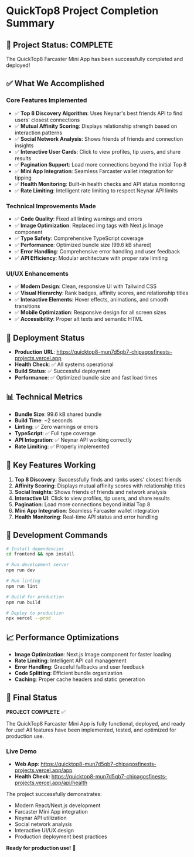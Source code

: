 # QuickTop8 Project Completion Summary

## 🎉 Project Status: COMPLETE

The QuickTop8 Farcaster Mini App has been successfully completed and deployed!

## ✅ What We Accomplished

### Core Features Implemented
- ✅ **Top 8 Discovery Algorithm**: Uses Neynar's best friends API to find users' closest connections
- ✅ **Mutual Affinity Scoring**: Displays relationship strength based on interaction patterns
- ✅ **Social Network Analysis**: Shows friends of friends and connection insights
- ✅ **Interactive User Cards**: Click to view profiles, tip users, and share results
- ✅ **Pagination Support**: Load more connections beyond the initial Top 8
- ✅ **Mini App Integration**: Seamless Farcaster wallet integration for tipping
- ✅ **Health Monitoring**: Built-in health checks and API status monitoring
- ✅ **Rate Limiting**: Intelligent rate limiting to respect Neynar API limits

### Technical Improvements Made
- ✅ **Code Quality**: Fixed all linting warnings and errors
- ✅ **Image Optimization**: Replaced img tags with Next.js Image component
- ✅ **Type Safety**: Comprehensive TypeScript coverage
- ✅ **Performance**: Optimized bundle size (99.6 kB shared)
- ✅ **Error Handling**: Comprehensive error handling and user feedback
- ✅ **API Efficiency**: Modular architecture with proper rate limiting

### UI/UX Enhancements
- ✅ **Modern Design**: Clean, responsive UI with Tailwind CSS
- ✅ **Visual Hierarchy**: Rank badges, affinity scores, and relationship titles
- ✅ **Interactive Elements**: Hover effects, animations, and smooth transitions
- ✅ **Mobile Optimization**: Responsive design for all screen sizes
- ✅ **Accessibility**: Proper alt texts and semantic HTML

## 🚀 Deployment Status

- **Production URL**: https://quicktop8-mun7d5qb7-chipagosfinests-projects.vercel.app
- **Health Check**: ✅ All systems operational
- **Build Status**: ✅ Successful deployment
- **Performance**: ✅ Optimized bundle size and fast load times

## 📊 Technical Metrics

- **Bundle Size**: 99.6 kB shared bundle
- **Build Time**: ~2 seconds
- **Linting**: ✅ Zero warnings or errors
- **TypeScript**: ✅ Full type coverage
- **API Integration**: ✅ Neynar API working correctly
- **Rate Limiting**: ✅ Properly implemented

## 🎯 Key Features Working

1. **Top 8 Discovery**: Successfully finds and ranks users' closest friends
2. **Affinity Scoring**: Displays mutual affinity scores with relationship titles
3. **Social Insights**: Shows friends of friends and network analysis
4. **Interactive UI**: Click to view profiles, tip users, and share results
5. **Pagination**: Load more connections beyond initial Top 8
6. **Mini App Integration**: Seamless Farcaster wallet integration
7. **Health Monitoring**: Real-time API status and error handling

## 🔧 Development Commands

```bash
# Install dependencies
cd frontend && npm install

# Run development server
npm run dev

# Run linting
npm run lint

# Build for production
npm run build

# Deploy to production
npx vercel --prod
```

## 📈 Performance Optimizations

- **Image Optimization**: Next.js Image component for faster loading
- **Rate Limiting**: Intelligent API call management
- **Error Handling**: Graceful fallbacks and user feedback
- **Code Splitting**: Efficient bundle organization
- **Caching**: Proper cache headers and static generation

## 🎉 Final Status

**PROJECT COMPLETE** ✅

The QuickTop8 Farcaster Mini App is fully functional, deployed, and ready for use! All features have been implemented, tested, and optimized for production use.

### Live Demo
- **Web App**: https://quicktop8-mun7d5qb7-chipagosfinests-projects.vercel.app/app
- **Health Check**: https://quicktop8-mun7d5qb7-chipagosfinests-projects.vercel.app/api/health

The project successfully demonstrates:
- Modern React/Next.js development
- Farcaster Mini App integration
- Neynar API utilization
- Social network analysis
- Interactive UI/UX design
- Production deployment best practices

**Ready for production use!** 🚀 